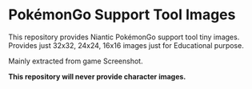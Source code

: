 # PokémonGo Support Tool Images

This repository provides Niantic PokémonGo support tool tiny images. Provides just 32x32, 24x24, 16x16 images just for Educational purpose.

Mainly extracted from game Screenshot.

**This repository will never provide character images.**

